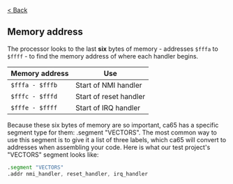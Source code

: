 [< Back](.)

## Memory address
The processor looks to the last **six** bytes of memory - addresses `$fffa` to `$ffff` - to find the memory address of where each
handler begins.

| Memory address  | Use                    |
|-----------------|------------------------|
| `$fffa - $fffb` | Start of NMI handler   |
| `$fffc - $fffd` | Start of reset handler |
| `$fffe - $ffff` | Start of IRQ handler   |

Because these six bytes of memory are so important, ca65 has a specific segment type for them: .segment "VECTORS". The 
most common way to use this segment is to give it a list of three labels, which ca65 will convert to addresses when 
assembling your code. Here is what our test project's "VECTORS" segment looks like:

````asm
.segment "VECTORS"
.addr nmi_handler, reset_handler, irq_handler
````
